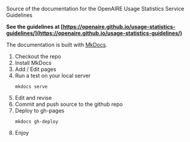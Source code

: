 Source of the documentation for the OpenAIRE Usage Statistics Service Guidelines

**See the guidelines at [https://openaire.github.io/usage-statistics-guidelines/](https://openaire.github.io/usage-statistics-guidelines/)**

The documentation is built with [MkDocs](http://www.mkdocs.org/).

1. Checkout the repo
2. Install MkDocs
3. Add / Edit pages
4. Run a test on your local server
   ```
   mkdocs serve
   ```
7. Edit and revise
8. Commit and push source to the github repo
9. Deploy to gh-pages
   ```
   mkdocs gh-deploy
   ```
10. Enjoy
